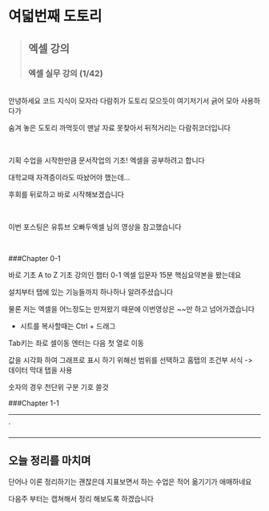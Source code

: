 <!-- Heading -->
#  여덟번째 도토리

<!-- Quote -->
> ## 엑셀 강의
> 
> ### 엑셀 실무 강의 (1/42)
<br>
안녕하세요 코드 지식이 모자라 다람쥐가 도토리 모으듯이 여기저기서 긁어 모아 사용하다가

숨겨 놓은 도토리 까먹듯이 맨날 자료 못찾아서 뒤적거리는 다람쥐코더입니다

<br>

기획 수업을 시작한만큼 문서작업의 기초! 엑셀을 공부하려고 합니다

대학교때 자격증이라도 따놨어야 했는데...

후회를 뒤로하고 바로 시작해보겠습니다

<br>

이번 포스팅은 유튜브 오빠두엑셀 님의 영상을 참고했습니다

<br>

###Chapter 0-1

바로 기초 A to Z 기초 강의인 챕터 0-1 엑셀 입문자 15분 핵심요약본을 봤는데요

설치부터 탭에 있는 기능들까지 하나하나 알려주셨습니다

물론 저는 엑셀을 어느정도는 만져왔기 때문에 이번영상은 ~~만 하고 넘어가겠습니다

+ 시트를 복사할때는 Ctrl + 드래그

Tab키는 좌로 셀이동 엔터는 다음 첫 열로 이동

값을 시각화 하여 그래프로 표시 하기 위해선 범위를 선택하고 홈탭의 조건부 서식 -> 데이터 막대 탭을 사용

숫자의 경우 천단위 구분 기호 쓸것

###Chapter 1-1

<hr>
<!-- Numbered list -->



`





<hr>

## 오늘 정리를 마치며

단어나 이론 정리하기는 괜찮은데 지표보면서 하는 수업은 적어 옮기기가 애매하네요

다음주 부터는 캡쳐해서 정리 해보도록 하겠습니다